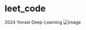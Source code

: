 # leet_code
2024 Yonsei Deep-Learning 
![image](https://github.com/bjpark-forest/leet_code/assets/127649853/de1ea309-3431-4e2c-8e98-9faff127e762)









